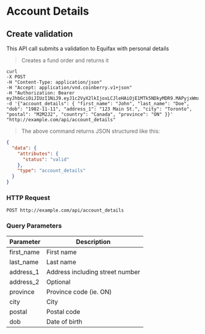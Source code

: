 # Account Details

## Create validation

This API call submits a validation to Equifax with personal details

> Creates a fund order and returns it

```shell
curl 
-X POST
-H "Content-Type: application/json"
-H "Accept: application/vnd.coinberry.v1+json"
-H "Authorization: Bearer eyJhbGciOiJIUzI1NiJ9.eyJ1c2VyX2lkIjoxLCJleHAiOjE1MTk5NDkyMDR9.MAPyjxWmxGndSP6U0R5j7LMjnXAKTE7gYge61beJngs"
-d '{"account_details": { "first_name": "John", "last_name": "Doe", "dob": "1982-11-11", "address_1": "123 Main St.", "city": "Toronto", "postal": "M2M2J2", "country": "Canada", "province": "ON" }}'
"http://example.com/api/account_details"
```

> The above command returns JSON structured like this:

```json
{
  "data": {
    "attributes": {
      "status": "valid"
    },
    "type": "account_details"
  }
}
```

### HTTP Request

`POST http://example.com/api/account_details`

### Query Parameters

Parameter | Description |
--------- | ----------- |
first_name | First name |
last_name | Last name |
address_1 | Address including street number |
address_2 | Optional |
province | Province code (ie. ON) |
city | City |
postal | Postal code |
dob | Date of birth |
